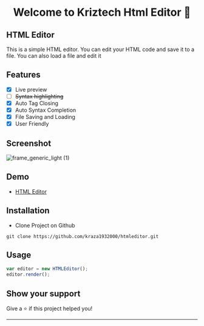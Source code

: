 <h1 align="center">Welcome to Kriztech Html Editor  👋</h1>  

## HTML Editor
This is a simple HTML editor. You can edit your HTML code and save it to a file. You can also load a file and edit it
## Features
* [x] Live preview
* [ ] ~~Syntax highlighting~~
* [x] Auto Tag Closing
* [x] Auto Syntax Completion
* [x] File Saving and Loading 
* [x] User Friendly
## Screenshot 
![frame_generic_light (1)](https://github.com/kraza1932000/htmleditor/assets/30174244/2b3a8783-685d-4dc8-9f8d-bd25286c20d2)

## Demo
- [HTML Editor](https://kraza1932000.github.io/htmleditor)

## Installation
* Clone Project on Github
```
git clone https://github.com/kraza1932000/htmleditor.git
```
## Usage
```javascript
var editor = new HTMLEditor();
editor.render();
```


## Show your support
Give a ⭐️ if this project helped you!

***
